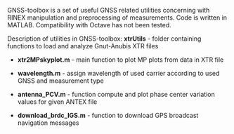 GNSS-toolbox is a set of useful GNSS related utilities concerning with RINEX manipulation and preprocessing of measurements. Code is written in MATLAB. Compatibility with Octave has not been tested.

Description of utilities in GNSS-toolbox:
**xtrUtils** - folder containing functions to load and analyze Gnut-Anubis XTR files
* **xtr2MPskyplot.m** - main function to plot MP plots from data in XTR file

* **wavelength.m** - assign wavelength of used carrier according to used GNSS and measurement type 
* **antenna_PCV.m** - function compute and plot phase center variation values for given ANTEX file
* **download_brdc_IGS.m** - function to download GPS broadcast navigation messages 
